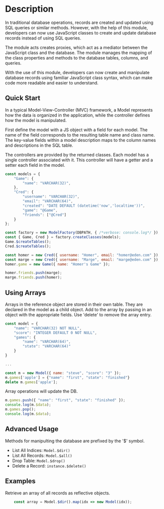 # Description
In traditional database operations, records are created and updated using SQL queries or similar methods. However, with the help of this module, developers can now use JavaScript classes to create and update database records instead of using SQL queries.

The module acts creates proxies, which act as a mediator between the JavaScript class and the database. The module manages the mapping of the class properties and methods to the database tables, columns, and queries.

With the use of this module, developers can now create and manipulate database records using familiar JavaScript class syntax, which can make code more readable and easier to understand.

## Quick Start
In a typical Model-View-Controller (MVC) framework, a Model represents how the data is organized in the application, while the controller defines how the model is manipulated.

First define the model with a JS object with a field for each model.  The name of the field corresponds to the resulting table name and class name.  The key-value fields within a model description maps to the column names and descriptions in the SQL table.

The controllers are provided by the returned classes.  Each model has a single controller associated with it.  This controller will have a getter and a setter each field in the model.

```js
const models = {
    "Game": {
        "name": "VARCHAR(32)",
    },
    "Cred": {
        "username": "VARCHAR(32)",
        "email": "VARCHAR(64)",
        "created": "DATE DEFAULT (datetime('now','localtime'))",
        "game": "@Game",
        "friends": ["@Cred"]
    }
};

const factory = new ModelFactory(DBPATH, { /*verbose: console.log*/ });
const { Game, Cred } = factory.createClasses(models);
Game.$createTables();
Cred.$createTables();

const homer = new Cred({ username: "Homer", email: "homer@eden.com" });
const marge = new Cred({ username: "Marge", email: "marge@eden.com" });
homer.game = new Game({ name: "Homer's Game" });

homer.friends.push(marge);
marge.friends.push(homer);     
```

## Using Arrays
Arrays in the reference object are stored in their own table.
They are declared in the model as a child object.
Add to the array by passing in an object with the appropriate fields.
Use 'delete' to remove the array entry. 

``` javascript
const model = {
    "name": "VARCHAR(32) NOT NULL",
    "score": "INTEGER DEFAULT 0 NOT NULL",
    "games": {
        "name": "VARCHAR(64)",
        "state": "VARCHAR(64)"
    }
}

...

const m = new Model({ name: "steve", "score": "3" });
m.games['apple'] = {"name": "first", "state": "finished"}
delete m.games['apple'];
```

Array operations will update the DB.
``` javascript
m.games.push({ "name": "first", "state": "finished" });
console.log(m.$data);
m.games.pop();
console.log(m.$data);
```

## Advanced Usage
Methods for manipulting the database are prefixed by the '$' symbol.

* List All Indices:  ```Model.$dir()```
* List All Records:  ```Model.$all()```
* Drop Table:  ```Model.$drop()```
* Delete a Record:  ```instance.$delete()```

## Examples

Retrieve an array of all records as reflective objects.
```javascript
    const array = Model.$dir().map(idx => new Model(idx));
```

